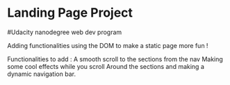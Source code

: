 # Landing Page Project
#Udacity nanodegree web dev program

Adding functionalities using the DOM to make a static page more fun ! 

Functionalities to add : 
    A smooth scroll to the sections from the nav 
    Making some cool effects while you scroll Around the sections 
    and making a dynamic navigation bar. 

